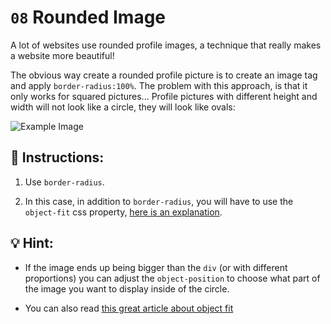 # `08` Rounded Image

A lot of websites use rounded profile images, a technique that really makes a website more beautiful!

The obvious way create a rounded profile picture is to create an image tag and apply `border-radius:100%`. The problem with this approach, is that it only works for squared pictures... Profile pictures with different height and width will not look like a circle, they will look like ovals:

![Example Image](../../.learn/assets/08-1.png?raw=true)

## 📝 Instructions:

1. Use `border-radius`.

2. In this case, in addition to `border-radius`, you will have to use the `object-fit` css property, [here is an explanation](https://www.loom.com/share/15186e456dfd4741887997af40325721).


## 💡 Hint:

+ If the image ends up being bigger than the `div` (or with different proportions) you can adjust the `object-position` to choose what part of the image you want to display inside of the circle.

+ You can also read [this great article about object fit](https://css-tricks.com/on-object-fit-and-object-position/)

